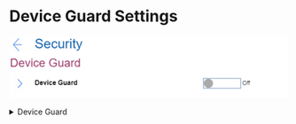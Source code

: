 # Device Guard Settings #
![](./img/deviceguard.png)

<details><summary>Device Guard</summary>
This is a setup feature to support Microsoft (R) Device Guard. To complete the configuration of Device Guard, Supervisor Password must be set. One of 2 possible states:

1.	**Off** - Device guard is off. Default. 
2.	On - when enabled, Intel Virtualization Technology, Intel VT-d Feature, Secure Boot and OS Optimized Defaults are automatically enabled. Boot Order is restricted to customer image only.

This option requires additional confirmation.

| WMI Setting name | Values |
|:---|:---|
| DeviceGuard | Disable,Enable |
</details>